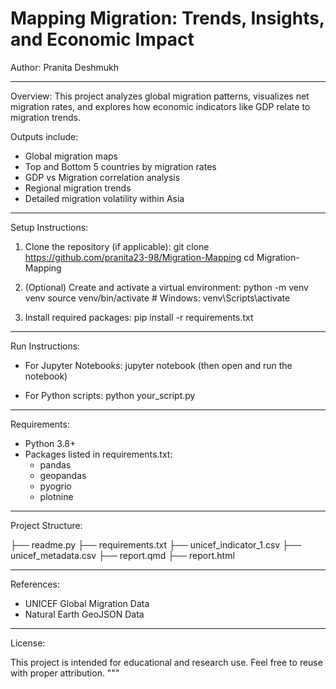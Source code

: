 # Mapping Migration: Trends, Insights, and Economic Impact
Author: Pranita Deshmukh

--------------------------------------
Overview:
This project analyzes global migration patterns, visualizes net migration rates, 
and explores how economic indicators like GDP relate to migration trends.

Outputs include:
- Global migration maps
- Top and Bottom 5 countries by migration rates
- GDP vs Migration correlation analysis
- Regional migration trends
- Detailed migration volatility within Asia

--------------------------------------
Setup Instructions:

1. Clone the repository (if applicable):
    git clone https://github.com/pranita23-98/Migration-Mapping
    cd Migration-Mapping

2. (Optional) Create and activate a virtual environment:
    python -m venv venv
    source venv/bin/activate   # Windows: venv\Scripts\activate

3. Install required packages:
    pip install -r requirements.txt

--------------------------------------
Run Instructions:

- For Jupyter Notebooks:
    jupyter notebook
    (then open and run the notebook)

- For Python scripts:
    python your_script.py

--------------------------------------
Requirements:

- Python 3.8+
- Packages listed in requirements.txt:
    - pandas
    - geopandas
    - pyogrio
    - plotnine

--------------------------------------
Project Structure:

├── readme.py
├── requirements.txt
├── unicef_indicator_1.csv
├── unicef_metadata.csv
├── report.qmd
├── report.html

--------------------------------------
References:

- UNICEF Global Migration Data
- Natural Earth GeoJSON Data

--------------------------------------
License:

This project is intended for educational and research use. 
Feel free to reuse with proper attribution.
"""
